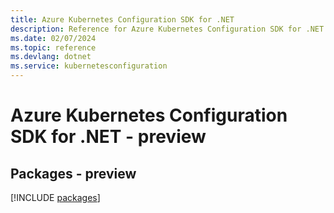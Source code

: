 ```yaml
---
title: Azure Kubernetes Configuration SDK for .NET
description: Reference for Azure Kubernetes Configuration SDK for .NET
ms.date: 02/07/2024
ms.topic: reference
ms.devlang: dotnet
ms.service: kubernetesconfiguration
---
```

# Azure Kubernetes Configuration SDK for .NET - preview
## Packages - preview
[!INCLUDE [packages](kubernetes-configuration-index.md)]
